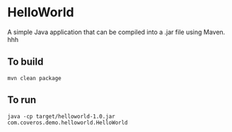 HelloWorld
==========

A simple Java application that can be compiled into a .jar file using Maven.    hhh

To build
--------
    mvn clean package

To run   
------   
    java -cp target/helloworld-1.0.jar com.coveros.demo.helloworld.HelloWorld   
